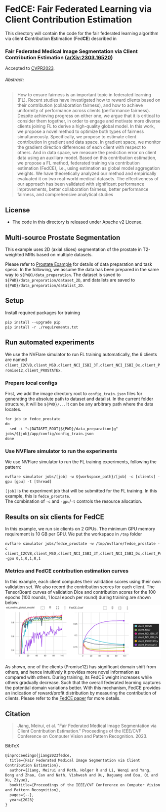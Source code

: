 # FedCE: Fair Federated Learning via Client Contribution Estimation

This directory will contain the code for the fair federated learning algorithm via client **C**ontribution **E**stimation (Fed**CE**) described in

### Fair Federated Medical Image Segmentation via Client Contribution Estimation ([arXiv:2303.16520](https://arxiv.org/abs/2303.16520))
Accepted to [CVPR2023](https://cvpr2023.thecvf.com/).

###### Abstract:

> How to ensure fairness is an important topic in federated learning (FL). Recent studies have investigated how to reward clients based on their contribution (collaboration fairness), and how to achieve uniformity of performance across clients (performance fairness). Despite achieving progress on either one, we argue that it is critical to consider them together, in order to engage and motivate more diverse clients joining FL to derive a high-quality global model. In this work, we propose a novel method to optimize both types of fairness simultaneously. Specifically, we propose to estimate client contribution in gradient and data space. In gradient space, we monitor the gradient direction differences of each client with respect to others. And in data space, we measure the prediction error on client data using an auxiliary model. Based on this contribution estimation, we propose a FL method, federated training via contribution estimation (FedCE), i.e., using estimation as global model aggregation weights. We have theoretically analyzed our method and empirically evaluated it on two real-world medical datasets. The effectiveness of our approach has been validated with significant performance improvements, better collaboration fairness, better performance fairness, and comprehensive analytical studies

## License
- The code in this directory is released under Apache v2 License.

## Multi-source Prostate Segmentation
This example uses 2D (axial slices) segmentation of the prostate in T2-weighted MRIs based on multiple datasets.

Please refer to [Prostate Example](https://github.com/NVIDIA/NVFlare/tree/main/examples/advanced/prostate) for details of data preparation and task specs. In the following, we assume the data has been prepared in the same way to `${PWD}/data_preparation`. The dataset is saved to `${PWD}/data_preparation/dataset_2D`, and datalists are saved to `${PWD}/data_preparation/datalist_2D`.

## Setup

Install required packages for training
```
pip install --upgrade pip
pip install -r ./requirements.txt
```

## Run automated experiments
We use the NVFlare simulator to run FL training automatically, the 6 clients are named `client_I2CVB,client_MSD,client_NCI_ISBI_3T,client_NCI_ISBI_Dx,client_Promise12,client_PROSTATEx`.

### Prepare local configs
First, we add the image directory root to `config_train.json` files for generating the absolute path to dataset and datalist. 
In the current folder structure, it will be `${PWD}/..`. 
It can be any arbitrary path where the data locates.  
```
for job in fedce_prostate
do
  sed -i "s|DATASET_ROOT|${PWD}/data_preparation|g" jobs/${job}/app/config/config_train.json
done
```
### Use NVFlare simulator to run the experiments
We use NVFlare simulator to run the FL training experiments, following the pattern:
```
nvflare simulator jobs/[job] -w ${workspace_path}/[job] -c [clients] -gpu [gpu] -t [thread]
```
`[job]` is the experiment job that will be submitted for the FL training. 
In this example, this is `fedce_prostate`.  
The combination of `-c` and `-gpu`/`-t` controls the resource allocation. 

## Results on six clients for FedCE
In this example, we run six clients on 2 GPUs. The minimum GPU memory requirement is 10 GB per GPU. We put the workspace in `/tmp` folder
```
nvflare simulator jobs/fedce_prostate -w /tmp/nvflare/fedce_prostate -c client_I2CVB,client_MSD,client_NCI_ISBI_3T,client_NCI_ISBI_Dx,client_Promise12,client_PROSTATEx -gpu 0,1,0,1,0,1
```

### Metrics and FedCE contribution estimation curves
In this example, each client computes their validation scores using their own
validation set. We also record the contribution scores for each client.
The TensorBoard curves of validation Dice and contribution scores for the 100 epochs (100 rounds, 1 local epoch per round) during training are shown below:
![All training curve](./figs/all_training.png)

As shown, one of the clients (Promise12) has significant domain shift from others, and hence intuitively it provides more novel information as compared with others. During training, its FedCE weight increases while others gradually decrease. Such that the overall federated learning captures the potential domain variations better. With this mechanism, FedCE provides an indication of reward/profit distribution by measuring the contribution of clients. Please refer to the [FedCE paper](https://arxiv.org/abs/2303.16520) for more details.

## Citation

> Jiang, Meirui, et al. "Fair Federated Medical Image Segmentation via Client Contribution Estimation." Proceedings of the IEEE/CVF Conference on Computer Vision and Pattern Recognition. 2023.

BibTeX
```
@inproceedings{jiang2023fedce,
  title={Fair Federated Medical Image Segmentation via Client Contribution Estimation},
  author={Jiang, Meirui and Roth, Holger R and Li, Wenqi and Yang, Dong and Zhao, Can and Nath, Vishwesh and Xu, Daguang and Dou, Qi and Xu, Ziyue},
  booktitle={Proceedings of the IEEE/CVF Conference on Computer Vision and Pattern Recognition},
  pages={--},
  year={2023}
}
```
